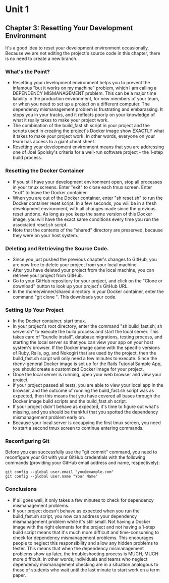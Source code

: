 # Unit 1
## Chapter 3: Resetting Your Development Environment

It's a good idea to reset your development environment occasionally.  Because we are not editing the project's source code in this chapter, there is no need to create a new branch.

### What's the Point?

*  Resetting your development environment helps you to prevent the infamous "but it works on my machine" problem, which I am calling a DEPENDENCY MISMANAGEMENT problem.  This can be a major time liability in the production environment, for new members of your team, or when you need to set up a project on a different computer.  The dependency mismanagement problem is frustrating and embarassing.  It stops you in your tracks, and it reflects poorly on your knowledge of what it really takes to make your project work.
*  The combination of the build_fast.sh script in your project and the scripts used in creating the project's Docker image show EXACTLY what it takes to make your project work.  In other words, everyone on your team has access to a giant cheat sheet.
*  Resetting your development environment means that you are addressing one of Joel Spolsky's criteria for a well-run software project - the 1-step build process.

### Resetting the Docker Container

*  If you still have your development environment open, stop all processes in your tmux screens.  Enter "exit" to close each tmux screen.  Enter "exit" to leave the Docker container.
*  When you are out of the Docker container, enter "sh reset.sh" to run the Docker container reset script.  In a few seconds, you will be in a fresh development environment, with all changes made since the previous reset undone.  As long as you keep the same version of this Docker image, you will have the exact same conditions every time you run the associated reset.sh script.
*  Note that the contents of the "shared" directory are preserved, because they were on your host system.

### Deleting and Retrieving the Source Code.

*  Since you just pushed the previous chapter's changes to GitHub, you are now free to delete your project from your local machine.
*  After you have deleted your project from the local machine, you can retrieve your project from GitHub.  
*  Go to your GitHub repository for your project, and click on the "Clone or download" button to look up your project's GitHub URL.
*  In the /home/winner/shared directory in your Docker container, enter the command "git clone <GitHub URL>".  This downloads your code.

### Setting Up Your Project

*  In the Docker container, start tmux.
*  In your project's root directory, enter the command "sh build_fast.sh; sh server.sh" to execute the build process and start the local server.  This takes care of "bundle install", database migrations, testing process, and starting the local server so that you can view your app on your host system's browser.  If the Docker image came with the specific versions of Ruby, Rails, pg, and Nokogiri that are used by the project, then the build_fast.sh script will only need a few minutes to execute.  Since the rbenv-general Docker image is set up for the Rails Tutorial Sample App, you should create a customized Docker image for your project.
*  Once the local server is running, open your web browser and view your project.
*  If your project passed all tests, you are able to view your local app in the browser, and the outcome of running the build_fast.sh script was as expected, then this means that you have covered all bases through the Docker image build scripts and the build_fast.sh script.
*  If your project didn't behave as expected, it's time to figure out what's missing, and you should be thankful that you spotted the dependency mismanagement problem early on.
*  Because your local server is occupying the first tmux screen, you need to start a second tmux screen to continue entering commands.

### Reconfiguring Git

Before you can successfully use the "git commit" command, you need to reconfigure your Git with your GitHub credentials with the following commands (providing your GitHub email address and name, respectively): 
```
git config --global user.email "you@example.com"
git config --global user.name "Your Name"
```

### Conclusions

*  If all goes well, it only takes a few minutes to check for dependency mismanagement problems.
*  If your project doesn't behave as expected when you run the build_fast.sh script, you now can address your dependency mismanagement problem while it's still small.  Not having a Docker image with the right elements for the project and not having a 1-step build script means that it's much more difficult and time-consuming to check for dependency mismanagement problems.  This encourages people to neglect this responsibility and allow any hidden problems to fester.  This means that when the dependency mismanagement problems show up later, the troubleshooting process is MUCH, MUCH more difficult.  In other words, individuals and teams who neglect dependency mismanagement checking are in a situation analogous to those of students who wait until the last minute to start work on a term paper.
